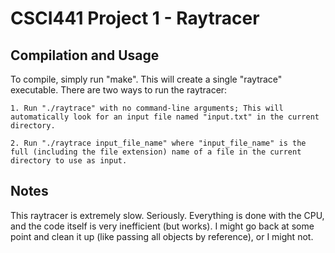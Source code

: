 # CSCI441 Project 1 - Raytracer

## Compilation and Usage
To compile, simply run "make". This will create a single "raytrace" executable.
There are two ways to run the raytracer:

	1. Run "./raytrace" with no command-line arguments; This will automatically look for an input file named "input.txt" in the current directory.

	2. Run "./raytrace input_file_name" where "input_file_name" is the full (including the file extension) name of a file in the current directory to use as input.

## Notes
This raytracer is extremely slow. Seriously. Everything is done with the CPU, and the code itself is very inefficient (but works). I might go back at some point and clean it up (like passing all objects by reference), or I might not. 